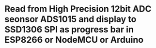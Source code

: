 # Read from High Precision 12bit ADC seonsor ADS1015 and display to SSD1306 SPI as progress bar in ESP8266 or NodeMCU or Arduino
